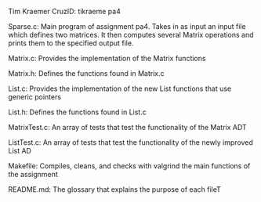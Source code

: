 Tim Kraemer
CruzID: tikraeme
pa4

Sparse.c: Main program of assignment pa4. Takes in as input an input file which defines two matrices. It then computes several Matrix operations and prints them to the specified output file.

Matrix.c: Provides the implementation of the Matrix functions

Matrix.h: Defines the functions found in Matrix.c

List.c: Provides the implementation of the new List functions that use generic pointers

List.h: Defines the functions found in List.c

MatrixTest.c: An array of tests that test the functionality of the Matrix ADT

ListTest.c: An array of tests that test the functionality of the newly improved List AD

Makefile: Compiles, cleans, and checks with valgrind the main functions of the assignment

README.md: The glossary that explains the purpose of each fileT
